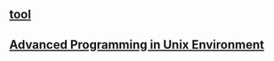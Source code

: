 ## [tool](./tool/index)
## [Advanced Programming in Unix Environment](./Advanced-Programming-in-Unix-Environment/index)
